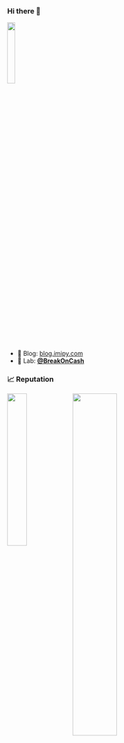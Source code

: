 ### Hi there 👋

<img src="https://github.com/user-attachments/assets/2941be7e-5702-43b3-9dda-b32fb6f089ba" width=19%>

- 📖 Blog: [blog.imipy.com](https://blog.imipy.com)
- 📱 Lab: [**@BreakOnCash**](https://github.com/BreakOnCrash)


### 📈 Reputation
<div>
  <img src="https://github-readme-stats.vercel.app/api/top-langs/?username=ac0d3r&layout=donut&hide=html,yara,css" width=30% style="float: left">
  <img src="https://github-readme-stats.vercel.app/api?username=ac0d3r&show_icons=true&theme=onedark" width=45%>
</div>
